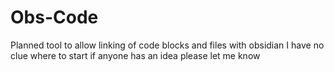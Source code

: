 # Obs-Code
Planned tool to allow linking of code blocks and files with obsidian
I have no clue where to start if anyone has an idea please let me know
